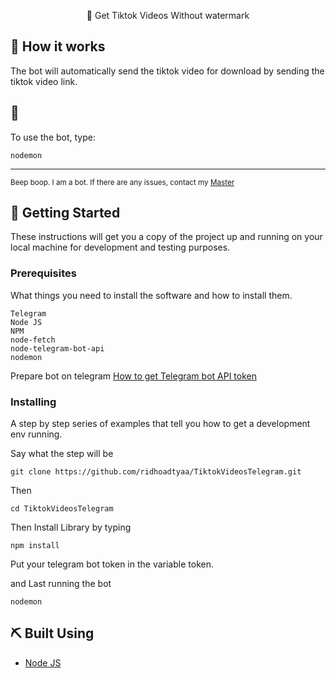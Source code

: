 <p align="center"> 🤖 Get Tiktok Videos Without watermark
    <br> 
</p>


## 💭 How it works

The bot will automatically send the tiktok video for download by sending the tiktok video link.

## 🎈 

To use the bot, type:

```
nodemon
```
---

<sup>Beep boop. I am a bot. If there are any issues, contact my [Master](https://facebook.com/r.aditya2603)</sup>


## 🏁 Getting Started 

These instructions will get you a copy of the project up and running on your local machine for development and testing purposes.

### Prerequisites

What things you need to install the software and how to install them.

```
Telegram
Node JS
NPM
node-fetch
node-telegram-bot-api
nodemon
```

Prepare bot on telegram [How to get Telegram bot API token](https://www.siteguarding.com/en/how-to-get-telegram-bot-api-token)

### Installing

A step by step series of examples that tell you how to get a development env running.

Say what the step will be

```
git clone https://github.com/ridhoadtyaa/TiktokVideosTelegram.git
```

Then

```
cd TiktokVideosTelegram
```

Then Install Library by typing
```
npm install
```

Put your telegram bot token in the variable token.

and Last running the bot
```
nodemon
```

## ⛏️ Built Using <a name = "built_using"></a>

- [Node JS](https://nodejs.com)

